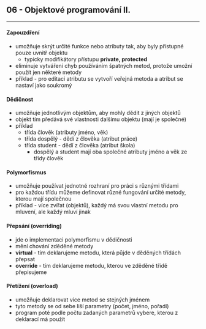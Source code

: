 ## 06 - Objektové programování II.
----

#### Zapouzdření

- umožňuje skrýt určité funkce nebo atributy tak, aby byly přístupné pouze uvnitř objektu
  - typicky modifikátory přístupu **private, protected**
- eliminuje vytváření chyb používáním špatných metod, protože umožní použít jen některé metody
- příklad - pro editaci atributu se vytvoří veřejná metoda a atribut se nastaví jako soukromý

#### Dědičnost

- umožňuje jednotlivým objektům, aby mohly dědit z jiných objektů
- objekt tím předává své vlastnosti dalšímu objektu (mají je společné)
- příklad
  - třída člověk (atributy jméno, věk)
  - třída dospělý - dědí z člověka (atribut práce)
  - třída student - dědí z člověka (atribut škola)
    - dospělý a student mají oba společné atributy jméno a věk ze třídy člověk

#### Polymorfismus

- umožňuje používat jednotné rozhraní pro práci s různými třídami
- pro každou třídu můžeme definovat různé fungování určité metody, kterou mají společnou
- příklad - více zvířat (objektů), každý má svou vlastní metodu pro mluvení, ale každý mluví jinak

#### Přepsání (overriding)

- jde o implementaci polymorfismu v dědičnosti
- mění chování zděděné metody
- **virtual** - tím deklarujeme metodu, která půjde v děděných třídách přepsat
- **override** - tím deklarujeme metodu, kterou ve zděděné třidě přepisujeme

#### Přetížení (overload)

- umožňuje deklarovat více metod se stejných jménem
- tyto metody se od sebe liší parametry (počet, jméno, pořadí)
- program poté podle počtu zadaných parametrů vybere, kterou z deklarací má použít
